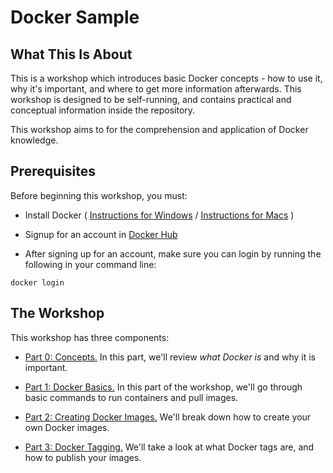 # Docker Sample

## What This Is About

This is a workshop which introduces basic Docker concepts - how to use it, why it's important, and where to get more information afterwards. This workshop is designed to be self-running, and contains practical and conceptual information inside the repository.

This workshop aims to for the comprehension and application of Docker knowledge.

## Prerequisites

Before beginning this workshop, you must:

 - Install Docker ( [Instructions for Windows](https://docs.docker.com/v17.09/docker-for-windows/install/) / [Instructions for Macs](https://docs.docker.com/docker-for-mac/install/) )

 - Signup for an account in [Docker Hub](https://hub.docker.com/)

 - After signing up for an account, make sure you can login by running the following in your command line:

```
docker login
```


## The Workshop

This workshop has three components:

 - [Part 0: Concepts.](https://github.com/imoisharma/docker-sample/blob/master/0-Concepts.md) In this part, we'll review *what Docker is* and why it is important.

 - [Part 1: Docker Basics.](https://github.com/imoisharma/docker-sample/blob/master/1-Basics.md) In this part of the workshop, we'll go through basic commands to run containers and pull images. 

 - [Part 2: Creating Docker Images.](https://github.com/imoisharma/docker-sample/blob/master/2-Images.md) We'll break down how to create your own Docker images.

 - [Part 3: Docker Tagging.](https://github.com/imoisharma/docker-sample/blob/master/3-Tags-and-Push.md) We'll take a look at what Docker tags are, and how to publish your images.

